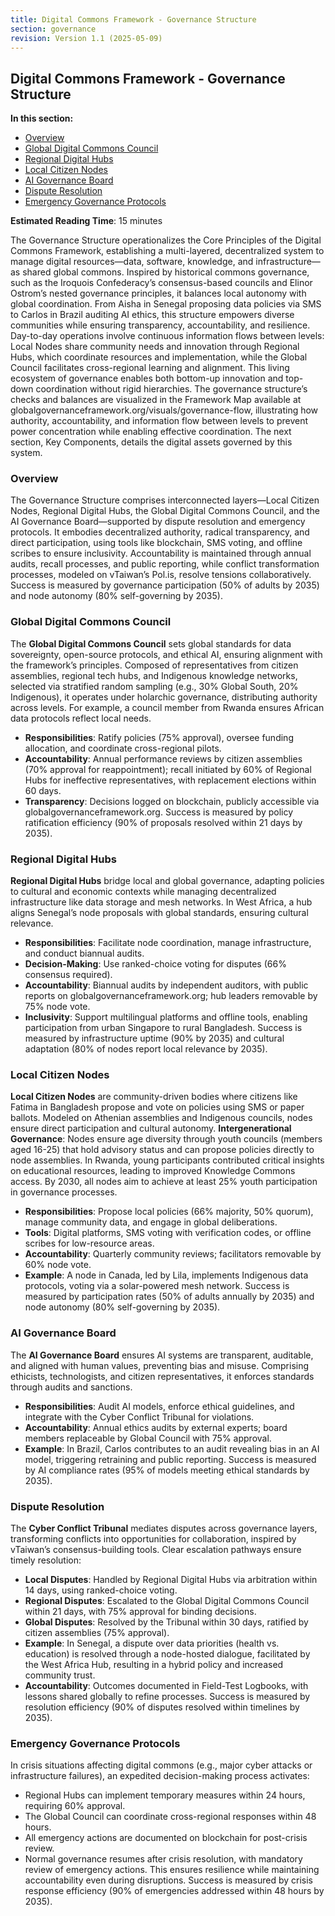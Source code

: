 ```yaml
---
title: Digital Commons Framework - Governance Structure
section: governance
revision: Version 1.1 (2025-05-09)
---
```


## Digital Commons Framework - Governance Structure

**In this section:**
- [Overview](#overview)
- [Global Digital Commons Council](#global-digital-commons-council)
- [Regional Digital Hubs](#regional-digital-hubs)
- [Local Citizen Nodes](#local-citizen-nodes)
- [AI Governance Board](#ai-governance-board)
- [Dispute Resolution](#dispute-resolution)
- [Emergency Governance Protocols](#emergency-governance-protocols)

**Estimated Reading Time**: 15 minutes

The Governance Structure operationalizes the Core Principles of the Digital Commons Framework, establishing a multi-layered, decentralized system to manage digital resources—data, software, knowledge, and infrastructure—as shared global commons. Inspired by historical commons governance, such as the Iroquois Confederacy’s consensus-based councils and Elinor Ostrom’s nested governance principles, it balances local autonomy with global coordination. From Aisha in Senegal proposing data policies via SMS to Carlos in Brazil auditing AI ethics, this structure empowers diverse communities while ensuring transparency, accountability, and resilience. Day-to-day operations involve continuous information flows between levels: Local Nodes share community needs and innovation through Regional Hubs, which coordinate resources and implementation, while the Global Council facilitates cross-regional learning and alignment. This living ecosystem of governance enables both bottom-up innovation and top-down coordination without rigid hierarchies. The governance structure’s checks and balances are visualized in the Framework Map available at globalgovernanceframework.org/visuals/governance-flow, illustrating how authority, accountability, and information flow between levels to prevent power concentration while enabling effective coordination. The next section, Key Components, details the digital assets governed by this system.

### <a id="overview"></a>Overview
The Governance Structure comprises interconnected layers—Local Citizen Nodes, Regional Digital Hubs, the Global Digital Commons Council, and the AI Governance Board—supported by dispute resolution and emergency protocols. It embodies decentralized authority, radical transparency, and direct participation, using tools like blockchain, SMS voting, and offline scribes to ensure inclusivity. Accountability is maintained through annual audits, recall processes, and public reporting, while conflict transformation processes, modeled on vTaiwan’s Pol.is, resolve tensions collaboratively. Success is measured by governance participation (50% of adults by 2035) and node autonomy (80% self-governing by 2035).

### <a id="global-digital-commons-council"></a>Global Digital Commons Council
The **Global Digital Commons Council** sets global standards for data sovereignty, open-source protocols, and ethical AI, ensuring alignment with the framework’s principles. Composed of representatives from citizen assemblies, regional tech hubs, and Indigenous knowledge networks, selected via stratified random sampling (e.g., 30% Global South, 20% Indigenous), it operates under holarchic governance, distributing authority across levels. For example, a council member from Rwanda ensures African data protocols reflect local needs.
- **Responsibilities**: Ratify policies (75% approval), oversee funding allocation, and coordinate cross-regional pilots.
- **Accountability**: Annual performance reviews by citizen assemblies (70% approval for reappointment); recall initiated by 60% of Regional Hubs for ineffective representatives, with replacement elections within 60 days.
- **Transparency**: Decisions logged on blockchain, publicly accessible via globalgovernanceframework.org.
Success is measured by policy ratification efficiency (90% of proposals resolved within 21 days by 2035).

### <a id="regional-digital-hubs"></a>Regional Digital Hubs
**Regional Digital Hubs** bridge local and global governance, adapting policies to cultural and economic contexts while managing decentralized infrastructure like data storage and mesh networks. In West Africa, a hub aligns Senegal’s node proposals with global standards, ensuring cultural relevance.
- **Responsibilities**: Facilitate node coordination, manage infrastructure, and conduct biannual audits.
- **Decision-Making**: Use ranked-choice voting for disputes (66% consensus required).
- **Accountability**: Biannual audits by independent auditors, with public reports on globalgovernanceframework.org; hub leaders removable by 75% node vote.
- **Inclusivity**: Support multilingual platforms and offline tools, enabling participation from urban Singapore to rural Bangladesh.
Success is measured by infrastructure uptime (90% by 2035) and cultural adaptation (80% of nodes report local relevance by 2035).

### <a id="local-citizen-nodes"></a>Local Citizen Nodes
**Local Citizen Nodes** are community-driven bodies where citizens like Fatima in Bangladesh propose and vote on policies using SMS or paper ballots. Modeled on Athenian assemblies and Indigenous councils, nodes ensure direct participation and cultural autonomy. **Intergenerational Governance**: Nodes ensure age diversity through youth councils (members aged 16-25) that hold advisory status and can propose policies directly to node assemblies. In Rwanda, young participants contributed critical insights on educational resources, leading to improved Knowledge Commons access. By 2030, all nodes aim to achieve at least 25% youth participation in governance processes.
- **Responsibilities**: Propose local policies (66% majority, 50% quorum), manage community data, and engage in global deliberations.
- **Tools**: Digital platforms, SMS voting with verification codes, or offline scribes for low-resource areas.
- **Accountability**: Quarterly community reviews; facilitators removable by 60% node vote.
- **Example**: A node in Canada, led by Lila, implements Indigenous data protocols, voting via a solar-powered mesh network.
Success is measured by participation rates (50% of adults annually by 2035) and node autonomy (80% self-governing by 2035).

### <a id="ai-governance-board"></a>AI Governance Board
The **AI Governance Board** ensures AI systems are transparent, auditable, and aligned with human values, preventing bias and misuse. Comprising ethicists, technologists, and citizen representatives, it enforces standards through audits and sanctions.
- **Responsibilities**: Audit AI models, enforce ethical guidelines, and integrate with the Cyber Conflict Tribunal for violations.
- **Accountability**: Annual ethics audits by external experts; board members replaceable by Global Council with 75% approval.
- **Example**: In Brazil, Carlos contributes to an audit revealing bias in an AI model, triggering retraining and public reporting.
Success is measured by AI compliance rates (95% of models meeting ethical standards by 2035).

### <a id="dispute-resolution"></a>Dispute Resolution
The **Cyber Conflict Tribunal** mediates disputes across governance layers, transforming conflicts into opportunities for collaboration, inspired by vTaiwan’s consensus-building tools. Clear escalation pathways ensure timely resolution:
- **Local Disputes**: Handled by Regional Digital Hubs via arbitration within 14 days, using ranked-choice voting.
- **Regional Disputes**: Escalated to the Global Digital Commons Council within 21 days, with 75% approval for binding decisions.
- **Global Disputes**: Resolved by the Tribunal within 30 days, ratified by citizen assemblies (75% approval).
- **Example**: In Senegal, a dispute over data priorities (health vs. education) is resolved through a node-hosted dialogue, facilitated by the West Africa Hub, resulting in a hybrid policy and increased community trust.
- **Accountability**: Outcomes documented in Field-Test Logbooks, with lessons shared globally to refine processes.
Success is measured by resolution efficiency (90% of disputes resolved within timelines by 2035).

### <a id="emergency-governance-protocols"></a>Emergency Governance Protocols
In crisis situations affecting digital commons (e.g., major cyber attacks or infrastructure failures), an expedited decision-making process activates:
- Regional Hubs can implement temporary measures within 24 hours, requiring 60% approval.
- The Global Council can coordinate cross-regional responses within 48 hours.
- All emergency actions are documented on blockchain for post-crisis review.
- Normal governance resumes after crisis resolution, with mandatory review of emergency actions.
This ensures resilience while maintaining accountability even during disruptions. Success is measured by crisis response efficiency (90% of emergencies addressed within 48 hours by 2035).